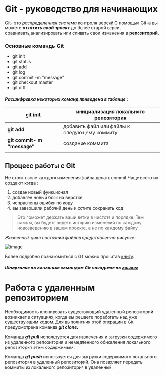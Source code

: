 # **Git - руководство для начинающих**

Git- это *распределенная система* контроля версий.С помощью Git-a вы можете ***откатить свой проект*** до более старой верси, сравнивать,анализировать или сливать свои изменения в **репозиторий.**

### **Основные команды Git**
* git init 
* git status
* git add
* git log
* git commit -m "message" 
* git checkout master
* git diff

#### ***Расшифровка некоторых команд приведена в таблице :***
|**git init** | инициализация локального репозитория|
|------------ |-------------------------------------|
|**git add**  | добавить файл или файлы к следующему коммиту|
|**git commit- m "message"**| cоздание коммита            
|              |

## Процесс работы с Git
Не стоит после каждого изменения файла делать commit.Чаще всего их создают когда :
1. создан новый функционал
2. добавлен новый блок на верстке
3. исправлены ошибки по коду
4. вы завершили рабочий день и хотите сохранить код
> Это поможет держать ваши ветки в чистоте и порядке. Тем самым, вы будете видеть историю изменений по каждому нововведению в вашем проекте, а не по каждому файлу.
>
*Жизненный  цикл состояний файлов представлен на рисунке:*

![image](https://git-scm.com/book/en/v2/images/lifecycle.png)


Более подробно познакомиться с Git можно прочитав [книгу](git-scm.com/book/ru/v2).

#### *Шпаргалка по основным командам Git находится по [ссылке](proglib.io/git-cheatsheet)*


# Работа с удаленным репозиторием

Необходимость клонировать существующий удаленный репозиторий возникает в ситуациях, когда вы решаете поработать над уже существующим кодом. Для выполнения этой операции в Git предусмотрена команда ***git clone.*** 

Команда ***git pull*** используется для извлечения и загрузки содержимого из удаленного репозитория и немедленного обновления локального репозитория этим содержимым.

Команда ***git push*** используется для выгрузки содержимого локального репозитория в удаленный репозиторий. Она позволяет передать коммиты из локального репозитория в удаленный.